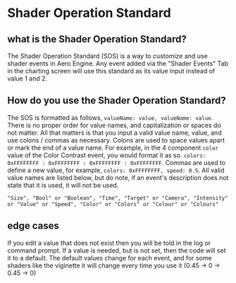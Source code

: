 # Shader Operation Standard

## what is the Shader Operation Standard?

The Shader Operation Standard (SOS) is a way to customize and use shader events in Aero Engine. Any event added via the "Shader Events" Tab in the charting screen will use this standard as its value input instead of value 1 and 2. 

## How do you use the Shader Operation Standard?

The SOS is formatted as follows, `valueName: value, valueName: value`. There is no proper order for value names, and capitalization or spaces do not matter. All that matters is that you input a valid value name, value, and use colons / commas as necessary. Colons are used to space values apart or mark the end of a value name. For example, in the 4 component `color` value of the Color Contrast event, you would format it as so. `colors: 0xFFFFFFFF : 0xFFFFFFFF : 0xFFFFFFFF : 0xFFFFFFFF`.   Commas are used to define a new value, for example, `colors: 0xFFFFFFFF, speed: 0.5`. All valid value names are listed below, but do note, if an event's description does not state that it is used, it will not be used.

`"Size",
"Bool" or "Boolean",
"Time",
"Target" or "Camera",
"Intensity" or "Value" or "Speed",
"Color" or "Colors" or "Colour" or "Colours"`

## edge cases

If you edit a value that does not exist then you will be told in the log or command prompt. If a value is needed, but is not set, then the code will set it to a default. The default values change for each event, and for some shaders like the viginette it will change every time you use it (0.45 -> 0 -> 0.45 -> 0)
